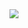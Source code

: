 
  <img src="https://github-readme-stats.vercel.app/api/top-langs?username=PauBotella&theme=transparent&layout=compact&langs_count=8&card_width=320"/>
  <!--
**PauBotella/PauBotella** is a ✨ _special_ ✨ repository because its `README.md` (this file) appears on your GitHub profile.

Here are some ideas to get you started:

- 🔭 I’m currently working on ...
- 🌱 I’m currently learning ...
- 👯 I’m looking to collaborate on ...
- 🤔 I’m looking for help with ...
- 💬 Ask me about ...
- 📫 How to reach me: ...
- 😄 Pronouns: ...
- ⚡ Fun fact: ...
-->
